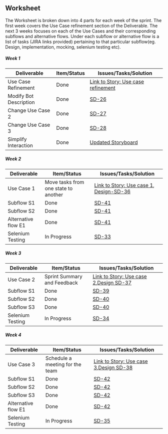 ## Worksheet
The Worksheet is broken down into 4 parts for each week of the sprint. The first week covers the Use Case refinement section of the Deliverable. The next 3 weeks focuses on each of the Use Cases and their corresponding subflows and alternative flows. Under each subflow or alternative flow is a list of tasks (JIRA links provided) pertaining to that particular subflow(eg. Design, implementation, mocking, selenium testing etc).

##### Week 1

| Deliverable   | Item/Status   |  Issues/Tasks/Solution
| ------------- | ------------  |  ------------
| Use Case Refinement      | Done          | [Link to Story: Use case refinement](https://scrumster.atlassian.net/browse/SD-25)
| Modify Bot Description      | Done             | [SD-26](https://scrumster.atlassian.net/browse/SD-26)
| Change Use Case 2     | Done             |  [SD-27](https://scrumster.atlassian.net/browse/SD-27)
| Change Use Case 3     | Done             |  [SD-28](https://scrumster.atlassian.net/browse/SD-28)
| Simplify Interaction      | Done             |  [Updated Storyboard](https://github.ncsu.edu/rmuddur/Scrumster/blob/master/images/scrumster-2-0-highres.png)

##### Week 2

| Deliverable   | Item/Status   |  Issues/Tasks/Solution
| ------------- | ------------  |  ------------
| Use Case 1     | Move tasks from one state to another          | [Link to Story: Use case 1](https://scrumster.atlassian.net/browse/SD-30), [Design-SD-36](https://scrumster.atlassian.net/browse/SD-36)
| Subflow S1    | Done             |  [SD-41](https://scrumster.atlassian.net/browse/SD-41)
| Subflow S2     | Done            |  [SD-41](https://scrumster.atlassian.net/browse/SD-41)
| Alternative flow E1     | Done             | [SD-41](https://scrumster.atlassian.net/browse/SD-41)
| Selenium Testing      | In Progress             | [SD-33](https://scrumster.atlassian.net/browse/SD-33)

##### Week 3

| Deliverable   | Item/Status   |  Issues/Tasks/Solution
| ------------- | ------------  |  ------------
| Use Case 2     | Sprint Summary and Feedback          | [Link to Story: Use case 2](https://scrumster.atlassian.net/browse/SD-31),[Design SD-37](https://scrumster.atlassian.net/browse/SD-37)
| Subflow S1     | Done             | [SD-39](https://scrumster.atlassian.net/browse/SD-39)
| Subflow S2     | Done             |  [SD-40](https://scrumster.atlassian.net/browse/SD-40)
| Subflow S3     | Done             |  [SD-40](https://scrumster.atlassian.net/browse/SD-40)
| Selenium Testing      | In Progress             |  [SD-34](https://scrumster.atlassian.net/browse/SD-34)

##### Week 4

| Deliverable   | Item/Status   |  Issues/Tasks/Solution
| ------------- | ------------  |  ------------
| Use Case 3     | Schedule a meeting for the team          | [Link to Story: Use case 3](https://scrumster.atlassian.net/browse/SD-32),[Design SD-38](https://scrumster.atlassian.net/browse/SD-38)
| Subflow S1     | Done             |  [SD-42](https://scrumster.atlassian.net/browse/SD-42)
| Subflow S2     | Done             |  [SD-42](https://scrumster.atlassian.net/browse/SD-42)
| Subflow S3     | Done             |  [SD-42](https://scrumster.atlassian.net/browse/SD-42)
| Alternative flow E1| Done    | [SD-42](https://scrumster.atlassian.net/browse/SD-42)
| Selenium Testing      | In Progress             |  [SD-35](https://scrumster.atlassian.net/browse/SD-35)
